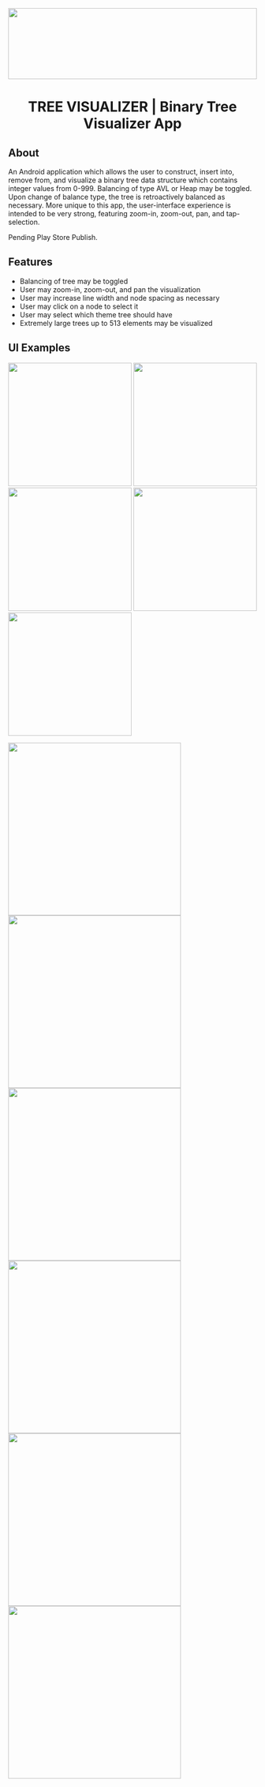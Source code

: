 <center>
  <img src="https://github.com/Tyler-Lopez/BinaryTreeVisualizerApp/blob/main/BinaryTreeVisualizerApp_Logo.svg" width="100%" height="144">
  <h1 align ="center">TREE VISUALIZER | Binary Tree Visualizer App</h1>
</center>

## About
An Android application which allows the user to construct, insert into, remove from, and visualize a binary tree data structure which contains integer values from 0-999. Balancing of type AVL or Heap may be toggled. Upon change of balance type, the tree is retroactively balanced as necessary. More unique to this app, the user-interface experience is intended to be very strong, featuring zoom-in, zoom-out, pan, and tap-selection.

Pending Play Store Publish.

## Features
* Balancing of tree may be toggled
* User may zoom-in, zoom-out, and pan the visualization
* User may increase line width and node spacing as necessary
* User may click on a node to select it
* User may select which theme tree should have
* Extremely large trees up to 513 elements may be visualized

## UI Examples

<img width="250px" src="https://user-images.githubusercontent.com/77797048/147843801-79897d7f-9d36-4fae-8870-c69f08154c47.png">  <img width="250px" src="https://user-images.githubusercontent.com/77797048/147843802-cdad7be0-7260-48f5-9dc9-e89b0540b5d9.png">  <img width="250px" src="https://user-images.githubusercontent.com/77797048/147843803-bc33876d-4591-4436-9e51-c4cc888e18f7.png">  <img width="250px" src="https://user-images.githubusercontent.com/77797048/147843809-6f8e544e-aeb2-4ab7-a743-318414c6cc52.png">  <img width="250px" src="https://user-images.githubusercontent.com/77797048/147843813-de043175-f93b-41cf-9cb2-3e02f4a86f62.png"> 

<img width="350px" src="https://user-images.githubusercontent.com/77797048/147843781-4cbeb696-0d96-4a26-90a4-d9d1d4aa4b3b.png">  <img width="350px" src="https://user-images.githubusercontent.com/77797048/147843783-a3deff61-53a7-4911-8e46-de873ea9ba90.png"> <img width="350px" src="https://user-images.githubusercontent.com/77797048/147843788-ee2b2e96-8fcd-43d7-9678-0d5538271721.png"> <img width="350px" src="https://user-images.githubusercontent.com/77797048/147843791-9b455b62-e10f-4cbe-8cc6-a44210759dd9.png"> <img width="350px" src="https://user-images.githubusercontent.com/77797048/147843792-15210b3f-65a2-4e2a-a36b-9c1b6cd7e012.png"> <img width="350px" src="https://user-images.githubusercontent.com/77797048/147843796-0caf6194-f53c-4d08-8884-7c08f065c3a9.png">


